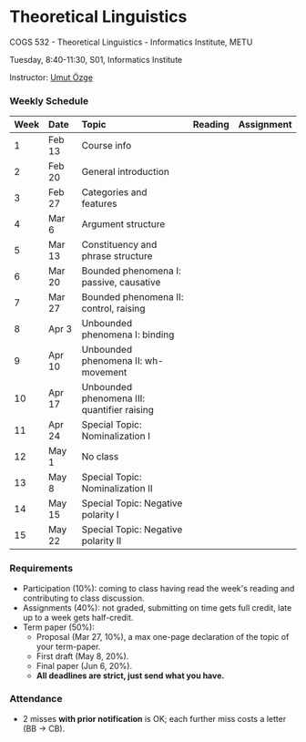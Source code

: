 # Theoretical Linguistics
COGS 532 - Theoretical Linguistics - Informatics Institute, METU

Tuesday, 8:40-11:30, S01, Informatics Institute

Instructor: [Umut Özge](https://umutozge.github.io)

### Weekly Schedule

|Week| Date   | Topic | Reading | Assignment |
:---|:---|:---|:---|---: 
1   | Feb 13 | Course info  |   
2   | Feb 20 | General introduction |
3   | Feb 27 | Categories and features   
4   | Mar 6  | Argument structure  
5   | Mar 13 | Constituency and phrase structure  
6   | Mar 20 | Bounded phenomena I: passive, causative  
7   | Mar 27 | Bounded phenomena II: control, raising  
8   | Apr 3  | Unbounded phenomena I: binding  
9   | Apr 10 | Unbounded phenomena II: wh-movement  
10  | Apr 17 | Unbounded phenomena III: quantifier raising  
11  | Apr 24 | Special Topic: Nominalization I  
12  | May 1  | No class  
13  | May 8  | Special Topic: Nominalization II  
14  | May 15 | Special Topic: Negative polarity I  
15  | May 22 | Special Topic: Negative polarity II  


### Requirements

* Participation (10%): coming to class having read the week's reading and contributing to class discussion.
* Assignments (40%): not graded, submitting on time gets full credit, late up to a week gets half-credit.
* Term paper (50%): 
	* Proposal (Mar 27, 10%), a max one-page declaration of the topic of your term-paper.
	* First draft (May 8, 20%). 
	* Final paper (Jun 6, 20%).
	* **All deadlines are strict, just send what you have.**

### Attendance

* 2 misses **with prior notification** is OK; each further miss costs a letter (BB -> CB).
